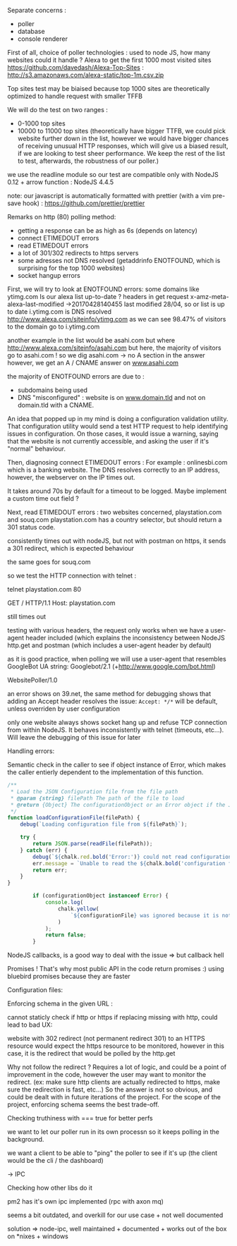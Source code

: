 Separate concerns :
- poller
- database
- console renderer

First of all, choice of poller technologies :
used to node JS, how many websites could it handle ?
Alexa to get the first 1000 most visited sites
https://github.com/davedash/Alexa-Top-Sites :
http://s3.amazonaws.com/alexa-static/top-1m.csv.zip

Top sites test may be biaised because top 1000 sites are
theoretically optimized to handle request with smaller TFFB

We will do the test on two ranges :
- 0-1000 top sites
- 10000 to 11000 top sites (theoretically have bigger TTFB,
we could pick website further down in the list, however
we would have bigger chances of receiving unusual HTTP responses,
which will give us a biased result, if we are looking to test sheer performance.
We keep the rest of the list to test, afterwards, the robustness
of our poller.)

we use the readline module so our test are compatible only
with NodeJS 0.12 +
arrow function : NodeJS 4.4.5

note: our javascript is automatically formatted with prettier
(with a vim pre-save hook) : https://github.com/prettier/prettier

Remarks on http (80) polling method:
- getting a response can be as high as 6s (depends on latency)
- connect ETIMEDOUT errors
- read ETIMEDOUT errors
- a lot of 301/302 redirects to https servers
- some adresses not DNS resolved (getaddrinfo ENOTFOUND, which is
surprising for the top 1000 websites)
- socket hangup errors

First, we will try to look at ENOTFOUND errors:
some domains like ytimg.com
Is our alexa list up-to-date ? headers in get request
x-amz-meta-alexa-last-modified →20170428140455
last modified 28/04, so or list is up to date
i.ytimg.com is DNS resolved http://www.alexa.com/siteinfo/ytimg.com
as we can see 98.47% of visitors to the domain go to i.ytimg.com

another example in the list would be asahi.com
but where http://www.alexa.com/siteinfo/asahi.com
but here, the majority of visitors go to asahi.com !
so we dig asahi.com -> no A section in the answer
however, we get an A / CNAME answer on www.asahi.com

the majority of ENOTFOUND errors are due to :
- subdomains being used
- DNS "misconfigured" : website is on www.domain.tld and not on
domain.tld with a CNAME.

An idea that popped up in my mind is doing a configuration
validation utility. That configuration utility would send a
test HTTP request to help identifying issues in configuration.
On those cases, it would issue a warning,
saying that the website is not currently accessible, and asking
the user if it's "normal" behaviour.

Then, diagnosing connect ETIMEDOUT errors :
For example : onlinesbi.com which is a banking website.
The DNS resolves correctly to an IP address, however,
the webserver on the IP times out.

It takes around 70s by default for a timeout to be logged.
Maybe implement a custom time out field ?

Next, read ETIMEDOUT errors :
two websites concerned, playstation.com and souq.com
playstation.com has a country selector, but should return 
a 301 status code.

consistently times out with nodeJS, but not with postman
on https, it sends a 301 redirect, which is expected behaviour

the same goes for souq.com

so we test the HTTP connection with telnet :

telnet playstation.com 80

GET / HTTP/1.1
Host: playstation.com

still times out

testing with various headers, the request only works
when we have a user-agent header included (which explains
the inconsistency between NodeJS http.get and postman
(which includes a user-agent header by default)

as it is good practice, when polling we will use a user-agent
that resembles GoogleBot UA string:
Googlebot/2.1 (+http://www.google.com/bot.html)

WebsitePoller/1.0

an error shows on 39.net, the same method
for debugging shows that adding an Accept header resolves 
the issue: `Accept: */*` will be default, unless overriden
by user configuration

only one website always shows socket hang up
and refuse TCP connection from within NodeJS. It behaves 
inconsistently with telnet (timeouts, etc...). Will leave
the debugging of this issue for later


Handling errors:

Semantic check in the caller to see if object instance of Error,
which makes the caller entierly dependent to the implementation 
of this function.

```javascript
/**
 * Load the JSON Configuration file from the file path
 * @param {string} filePath The path of the file to load
 * @return {Object} The configurationObject or an Error object if the JSON could not be parsed
 */
function loadConfigurationFile(filePath) {
    debug(`Loading configuration file from ${filePath}`);

    try {
        return JSON.parse(readFile(filePath));
    } catch (err) {
        debug(`${chalk.red.bold('Error:')} could not read configuration file from ${filePath}`);
        err.message = `Unable to read the ${chalk.bold('configuration file')} in ${filePath} \n Error: ${err.message}`;
        return err;
    }
}
```

```javascript
        if (configurationObject instanceof Error) {
            console.log(
                chalk.yellow(
                    `${configurationFile} was ignored because it is not an appropriate JSON`
                )
            );
            return false;
        }
```
NodeJS callbacks, is a good way to deal with the issue => but callback hell  

Promises ! That's why most public API in the code return promises :)
using bluebird promises because they are faster

Configuration files:

Enforcing schema in the given URL :

cannot staticly check if http or https 
if replacing missing with http, could lead to bad UX:

website with 302 redirect (not permanent redirect 301)
to an HTTPS resource would expect the https resource to 
be monitored, however in this case, it is the redirect that 
would be polled by the http.get

Why not follow the redirect ? Requires a lot of logic, and could 
be a point of improvement in the code, however the user may want to monitor 
the redirect. (ex: make sure http clients are actually redirected to https,
make sure the redirection is fast, etc...) 
So the answer is not so obvious, and could be dealt with in future 
iterations of the project. For the scope of the project, enforcing 
schema seems the best trade-off.

Checking truthiness with === true for better perfs

we want to let our poller run in its own processn so it keeps polling in 
the background.

we want a client to be able to "ping" the poller to see if it's up
(the client would be the cli / the dashboard)

-> IPC 

Checking how other libs do it 

pm2 has it's own ipc implemented (rpc with axon mq)

seems a bit outdated, and overkill for our use case + not well documented

solution => node-ipc, well maintained + documented + works out of the box
on \*nixes + windows
